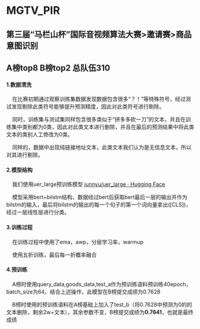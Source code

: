 # MGTV_PIR
## 第三届“马栏山杯”国际音视频算法大赛>邀请赛>商品意图识别
## A榜top8 B榜top2  总队伍310
#### 1.数据清洗

    在比赛初期通过观察训练集数据发现数据包含很多“？！”等特殊符号，经过测试发现剔除此类符号能够提升预测精度，因此对此类符号进行剔除。

    同时，训练集与测试集同样包含很多类似于“拼多多砍一刀”的文本，并且在训练集中类别都为0类，因此对此类文本进行删除，并且在最后的预测结果中将此类文本的类别人工修改为0类。

    同样的，数据中出现纯链接地址文本，此类文本我们认为是无信息文本，所以对其进行剔除。

#### 2.模型结构

    我们使用uer_large预训练模型 [junnyu/uer_large · Hugging Face](https://huggingface.co/junnyu/uer_large)

    模型采用bert+bilstm结构，数据经过bert后获取bert最后一层的输出并作为bilstm的输入，最后将bilstm的输出的每一个句子的第一个词向量拿出([CLS])，经过一层线性层进行分类。

#### 3.训练过程

    在训练过程中使用了ema，awp，分层学习率，warmup

    使用五折训练，最后每一折概率融合

#### 4.预训练

    A榜时使用query_data,goods_data,test_a作为预训练语料预训练40epoch，batch_size为64，结合上述操作，此模型在B榜提交成绩为0.7628

    B榜时使用的预训练语料在A榜基础上加入了test_b（将0.7628中预测为0的的文本删除，剩余2w+文本），其余参数不变，B榜提交成绩为**0.7641**，也就是最终成绩
